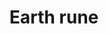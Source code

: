 ---
layout: item
title: Earth rune
item-id: 557
datatable: true
id: 557
name: "Earth rune"
members: false
lowalch: 1
highalch: 2
examine: "One of the 4 basic elemental Runes."
monsters:
  - id: 1
    name: "Molanisk"
    members: true
    combat_level: 51
    wiki_url: "https://oldschool.runescape.wiki/w/Molanisk"
    drops:
      - quantity: "1-20"
        rarity: 0.078125
        drop_requirements: null
  - id: 70
    name: "Skeleton"
    members: false
    combat_level: 22
    wiki_url: "https://oldschool.runescape.wiki/w/Skeleton#Level_22"
    drops:
      - quantity: "3"
        rarity: 0.015625
        drop_requirements: null
  - id: 74
    name: "Skeleton"
    members: false
    combat_level: 21
    wiki_url: "https://oldschool.runescape.wiki/w/Skeleton#Level_21"
    drops:
      - quantity: "3"
        rarity: 0.015625
        drop_requirements: null
  - id: 77
    name: "Skeleton"
    members: false
    combat_level: 25
    wiki_url: "https://oldschool.runescape.wiki/w/Skeleton#Level_25"
    drops:
      - quantity: "3"
        rarity: 0.015625
        drop_requirements: null
  - id: 82
    name: "Skeleton"
    members: false
    combat_level: 45
    wiki_url: "https://oldschool.runescape.wiki/w/Skeleton#Level_45"
    drops:
      - quantity: "3"
        rarity: 0.015625
        drop_requirements: null
  - id: 299
    name: "Gunthor the brave"
    members: false
    combat_level: 29
    wiki_url: "https://oldschool.runescape.wiki/w/Gunthor_the_brave"
    drops:
      - quantity: "5"
        rarity: 0.0234375
        drop_requirements: null
  - id: 397
    name: "Town Guard"
    members: true
    combat_level: 22
    wiki_url: "https://oldschool.runescape.wiki/w/Town_Guard_(Hosidius)#Bow"
    drops:
      - quantity: "3"
        rarity: 0.015625
        drop_requirements: null
  - id: 399
    name: "Town Guard"
    members: true
    combat_level: 19
    wiki_url: "https://oldschool.runescape.wiki/w/Town_Guard_(Hosidius)#Staff"
    drops:
      - quantity: "3"
        rarity: 0.015625
        drop_requirements: null
  - id: 406
    name: "Cave crawler"
    members: true
    combat_level: 23
    wiki_url: "https://oldschool.runescape.wiki/w/Cave_crawler"
    drops:
      - quantity: "9"
        rarity: 0.015625
        drop_requirements: null
  - id: 421
    name: "Rockslug"
    members: true
    combat_level: 29
    wiki_url: "https://oldschool.runescape.wiki/w/Rockslug"
    drops:
      - quantity: "5"
        rarity: 0.234375
        drop_requirements: null
      - quantity: "42"
        rarity: 0.03125
        drop_requirements: null
  - id: 423
    name: "Dust devil"
    members: true
    combat_level: 93
    wiki_url: "https://oldschool.runescape.wiki/w/Dust_devil#Level_93"
    drops:
      - quantity: "300"
        rarity: 0.078125
        drop_requirements: null
  - id: 443
    name: "Infernal Mage"
    members: true
    combat_level: 66
    wiki_url: "https://oldschool.runescape.wiki/w/Infernal_Mage"
    drops:
      - quantity: "10"
        rarity: 0.046875
        drop_requirements: null
      - quantity: "36"
        rarity: 0.03125
        drop_requirements: null
      - quantity: "18"
        rarity: 0.015625
        drop_requirements: null
  - id: 478
    name: "Big frog"
    members: true
    combat_level: 24
    wiki_url: "https://oldschool.runescape.wiki/w/Big_frog#Level_24"
    drops:
      - quantity: "12"
        rarity: 0.078125
        drop_requirements: null
  - id: 480
    name: "Cave slime"
    members: true
    combat_level: 23
    wiki_url: "https://oldschool.runescape.wiki/w/Cave_slime"
    drops:
      - quantity: "5"
        rarity: 0.0234375
        drop_requirements: null
  - id: 481
    name: "Cave bug"
    members: true
    combat_level: 6
    wiki_url: "https://oldschool.runescape.wiki/w/Cave_bug#Level_6"
    drops:
      - quantity: "6"
        rarity: 0.015625
        drop_requirements: null
      - quantity: "1-10"
        rarity: 0.1171875
        drop_requirements: null
      - quantity: "1-170"
        rarity: 0.015625
        drop_requirements: null
  - id: 483
    name: "Cave bug"
    members: true
    combat_level: 96
    wiki_url: "https://oldschool.runescape.wiki/w/Cave_bug#Level_96"
    drops:
      - quantity: "6"
        rarity: 0.015625
        drop_requirements: null
      - quantity: "1-10"
        rarity: 0.1171875
        drop_requirements: null
      - quantity: "1-170"
        rarity: 0.015625
        drop_requirements: null
  - id: 510
    name: "Dark wizard"
    members: false
    combat_level: 20
    wiki_url: "https://oldschool.runescape.wiki/w/Dark_wizard#Level_20"
    drops:
      - quantity: "36"
        rarity: 0.03125
        drop_requirements: null
      - quantity: "10"
        rarity: 0.0234375
        drop_requirements: null
      - quantity: "18"
        rarity: 0.015625
        drop_requirements: null
  - id: 512
    name: "Dark wizard"
    members: false
    combat_level: 7
    wiki_url: "https://oldschool.runescape.wiki/w/Dark_wizard#Level_7"
    drops:
      - quantity: "36"
        rarity: 0.03125
        drop_requirements: null
      - quantity: "10"
        rarity: 0.0234375
        drop_requirements: null
      - quantity: "18"
        rarity: 0.015625
        drop_requirements: null
  - id: 513
    name: "Mugger"
    members: false
    combat_level: 6
    wiki_url: "https://oldschool.runescape.wiki/w/Mugger"
    drops:
      - quantity: "5"
        rarity: 0.015625
        drop_requirements: null
  - id: 516
    name: "Black Knight"
    members: false
    combat_level: 33
    wiki_url: "https://oldschool.runescape.wiki/w/Black_Knight"
    drops:
      - quantity: "10"
        rarity: 0.0234375
        drop_requirements: null
  - id: 520
    name: "Chaos druid"
    members: true
    combat_level: 13
    wiki_url: "https://oldschool.runescape.wiki/w/Chaos_druid"
    drops:
      - quantity: "9"
        rarity: 0.015625
        drop_requirements: null
  - id: 521
    name: "Pirate"
    members: true
    combat_level: 23
    wiki_url: "https://oldschool.runescape.wiki/w/Pirate#Pirate's_Cove"
    drops:
      - quantity: "9"
        rarity: 0.015625
        drop_requirements: null
  - id: 523
    name: "Pirate"
    members: false
    combat_level: 26
    wiki_url: "https://oldschool.runescape.wiki/w/Pirate#Asgarnian_Ice_Dungeon"
    drops:
      - quantity: "9"
        rarity: 0.015625
        drop_requirements: null
  - id: 526
    name: "Rogue"
    members: true
    combat_level: 15
    wiki_url: "https://oldschool.runescape.wiki/w/Rogue#Level_15"
    drops:
      - quantity: "4"
        rarity: 0.015625
        drop_requirements: null
  - id: 531
    name: "Dark warrior"
    members: false
    combat_level: 8
    wiki_url: "https://oldschool.runescape.wiki/w/Dark_warrior#Level_8"
    drops:
      - quantity: "2"
        rarity: 0.0078125
        drop_requirements: null
      - quantity: "12"
        rarity: 0.0078125
        drop_requirements: null
  - id: 532
    name: "Chaos druid warrior"
    members: true
    combat_level: 37
    wiki_url: "https://oldschool.runescape.wiki/w/Chaos_druid_warrior"
    drops:
      - quantity: "9"
        rarity: 0.015625
        drop_requirements: null
  - id: 537
    name: "Zygomite"
    members: true
    combat_level: 74
    wiki_url: "https://oldschool.runescape.wiki/w/Zygomite"
    drops:
      - quantity: "15"
        rarity: 0.0364963503649635
        drop_requirements: null
  - id: 643
    name: "Arrg"
    members: true
    combat_level: 113
    wiki_url: "https://oldschool.runescape.wiki/w/Arrg#Normal"
    drops:
      - quantity: "60"
        rarity: 0.0625
        drop_requirements: null
      - quantity: "45"
        rarity: 0.0078125
        drop_requirements: null
      - quantity: "25"
        rarity: 0.0078125
        drop_requirements: null
  - id: 655
    name: "Goblin"
    members: false
    combat_level: 5
    wiki_url: "https://oldschool.runescape.wiki/w/Goblin#Level_5"
    drops:
      - quantity: "4"
        rarity: 0.0234375
        drop_requirements: null
  - id: 925
    name: "Rock"
    members: true
    combat_level: 111
    wiki_url: "https://oldschool.runescape.wiki/w/Rock_(Troll)"
    drops:
      - quantity: "80"
        rarity: 0.0625
        drop_requirements: null
      - quantity: "65"
        rarity: 0.0078125
        drop_requirements: null
      - quantity: "25"
        rarity: 0.0078125
        drop_requirements: null
  - id: 926
    name: "Stick"
    members: true
    combat_level: 104
    wiki_url: "https://oldschool.runescape.wiki/w/Stick"
    drops:
      - quantity: "80"
        rarity: 0.0625
        drop_requirements: null
      - quantity: "65"
        rarity: 0.0078125
        drop_requirements: null
      - quantity: "25"
        rarity: 0.0078125
        drop_requirements: null
  - id: 927
    name: "Pee Hat"
    members: true
    combat_level: 91
    wiki_url: "https://oldschool.runescape.wiki/w/Pee_Hat"
    drops:
      - quantity: "80"
        rarity: 0.0625
        drop_requirements: null
      - quantity: "65"
        rarity: 0.0078125
        drop_requirements: null
      - quantity: "25"
        rarity: 0.0078125
        drop_requirements: null
  - id: 928
    name: "Kraka"
    members: true
    combat_level: 91
    wiki_url: "https://oldschool.runescape.wiki/w/Kraka"
    drops:
      - quantity: "80"
        rarity: 0.0625
        drop_requirements: null
      - quantity: "65"
        rarity: 0.0078125
        drop_requirements: null
      - quantity: "25"
        rarity: 0.0078125
        drop_requirements: null
  - id: 931
    name: "Thrower Troll"
    members: true
    combat_level: 67
    wiki_url: "https://oldschool.runescape.wiki/w/Thrower_Troll"
    drops:
      - quantity: "60"
        rarity: 0.0625
        drop_requirements: null
      - quantity: "45"
        rarity: 0.0078125
        drop_requirements: null
      - quantity: "25"
        rarity: 0.0078125
        drop_requirements: null
  - id: 936
    name: "Mountain troll"
    members: true
    combat_level: 69
    wiki_url: "https://oldschool.runescape.wiki/w/Mountain_troll#Level_69"
    drops:
      - quantity: "60"
        rarity: 0.0625
        drop_requirements: null
      - quantity: "45"
        rarity: 0.0078125
        drop_requirements: null
      - quantity: "25"
        rarity: 0.0078125
        drop_requirements: null
  - id: 995
    name: "Guard"
    members: false
    combat_level: 22
    wiki_url: "https://oldschool.runescape.wiki/w/Guard#Falador_(sword)"
    drops:
      - quantity: "3"
        rarity: 0.015625
        drop_requirements: null
  - id: 1024
    name: "Zygomite"
    members: true
    combat_level: 86
    wiki_url: "https://oldschool.runescape.wiki/w/Zygomite"
    drops:
      - quantity: "15"
        rarity: 0.0364963503649635
        drop_requirements: null
  - id: 1025
    name: "Necromancer"
    members: true
    combat_level: 26
    wiki_url: "https://oldschool.runescape.wiki/w/Necromancer"
    drops:
      - quantity: "36"
        rarity: 0.03125
        drop_requirements: null
      - quantity: "10"
        rarity: 0.0234375
        drop_requirements: null
      - quantity: "18"
        rarity: 0.015625
        drop_requirements: null
  - id: 1293
    name: "Afflicted"
    members: true
    combat_level: 37
    wiki_url: "https://oldschool.runescape.wiki/w/Afflicted#Level_37"
    drops:
      - quantity: "4"
        rarity: 0.015625
        drop_requirements: null
  - id: 1294
    name: "Afflicted"
    members: true
    combat_level: 34
    wiki_url: "https://oldschool.runescape.wiki/w/Afflicted#Level_34"
    drops:
      - quantity: "4"
        rarity: 0.015625
        drop_requirements: null
  - id: 1297
    name: "Afflicted"
    members: true
    combat_level: 32
    wiki_url: "https://oldschool.runescape.wiki/w/Afflicted#Level_32"
    drops:
      - quantity: "4"
        rarity: 0.015625
        drop_requirements: null
  - id: 1298
    name: "Afflicted"
    members: true
    combat_level: 30
    wiki_url: "https://oldschool.runescape.wiki/w/Afflicted#Level_30"
    drops:
      - quantity: "4"
        rarity: 0.015625
        drop_requirements: null
  - id: 1366
    name: "Earth elemental"
    members: true
    combat_level: 35
    wiki_url: "https://oldschool.runescape.wiki/w/Earth_elemental#Normal"
    drops:
      - quantity: "15"
        rarity: 0.1015625
        drop_requirements: null
      - quantity: "20"
        rarity: 0.0234375
        drop_requirements: null
  - id: 1448
    name: "Thief"
    members: false
    combat_level: 16
    wiki_url: "https://oldschool.runescape.wiki/w/Thief#Standard"
    drops:
      - quantity: "4"
        rarity: 0.015625
        drop_requirements: null
  - id: 1546
    name: "Guard"
    members: false
    combat_level: 21
    wiki_url: "https://oldschool.runescape.wiki/w/Guard#Port_Sarim"
    drops:
      - quantity: "3"
        rarity: 0.015625
        drop_requirements: null
  - id: 1558
    name: "Earth wizard"
    members: false
    combat_level: 13
    wiki_url: "https://oldschool.runescape.wiki/w/Earth_wizard"
    drops:
      - quantity: "5-10"
        rarity: 0.95
        drop_requirements: null
  - id: 1874
    name: "Ice troll runt"
    members: true
    combat_level: 74
    wiki_url: "https://oldschool.runescape.wiki/w/Ice_troll_runt"
    drops:
      - quantity: "8-14"
        rarity: 0.078125
        drop_requirements: null
      - quantity: "12-36"
        rarity: 0.078125
        drop_requirements: null
      - quantity: "60"
        rarity: 0.0625
        drop_requirements: null
      - quantity: "45"
        rarity: 0.0078125
        drop_requirements: null
      - quantity: "25"
        rarity: 0.0078125
        drop_requirements: null
  - id: 1875
    name: "Ice troll male"
    members: true
    combat_level: 82
    wiki_url: "https://oldschool.runescape.wiki/w/Ice_troll_male"
    drops:
      - quantity: "8-14"
        rarity: 0.078125
        drop_requirements: null
      - quantity: "12-36"
        rarity: 0.078125
        drop_requirements: null
      - quantity: "60"
        rarity: 0.0625
        drop_requirements: null
      - quantity: "45"
        rarity: 0.0078125
        drop_requirements: null
      - quantity: "25"
        rarity: 0.0078125
        drop_requirements: null
  - id: 1876
    name: "Ice troll female"
    members: true
    combat_level: 82
    wiki_url: "https://oldschool.runescape.wiki/w/Ice_troll_female"
    drops:
      - quantity: "8-14"
        rarity: 0.078125
        drop_requirements: null
      - quantity: "12-36"
        rarity: 0.078125
        drop_requirements: null
      - quantity: "60"
        rarity: 0.0625
        drop_requirements: null
      - quantity: "45"
        rarity: 0.0078125
        drop_requirements: null
      - quantity: "25"
        rarity: 0.0078125
        drop_requirements: null
  - id: 1877
    name: "Ice troll grunt"
    members: true
    combat_level: 100
    wiki_url: "https://oldschool.runescape.wiki/w/Ice_troll_grunt"
    drops:
      - quantity: "8-14"
        rarity: 0.078125
        drop_requirements: null
      - quantity: "12-36"
        rarity: 0.078125
        drop_requirements: null
  - id: 2056
    name: "Dark wizard"
    members: true
    combat_level: 23
    wiki_url: "https://oldschool.runescape.wiki/w/Dark_wizard#Level_23"
    drops:
      - quantity: "36"
        rarity: 0.03125
        drop_requirements: null
      - quantity: "10"
        rarity: 0.0234375
        drop_requirements: null
      - quantity: "18"
        rarity: 0.015625
        drop_requirements: null
  - id: 2057
    name: "Dark wizard"
    members: true
    combat_level: 22
    wiki_url: "https://oldschool.runescape.wiki/w/Dark_wizard#Level_22"
    drops:
      - quantity: "36"
        rarity: 0.03125
        drop_requirements: null
      - quantity: "10"
        rarity: 0.0234375
        drop_requirements: null
      - quantity: "18"
        rarity: 0.015625
        drop_requirements: null
  - id: 2058
    name: "Dark wizard"
    members: true
    combat_level: 11
    wiki_url: "https://oldschool.runescape.wiki/w/Dark_wizard#Level_11"
    drops:
      - quantity: "36"
        rarity: 0.03125
        drop_requirements: null
      - quantity: "10"
        rarity: 0.0234375
        drop_requirements: null
      - quantity: "18"
        rarity: 0.015625
        drop_requirements: null
  - id: 2090
    name: "Moss giant"
    members: false
    combat_level: 42
    wiki_url: "https://oldschool.runescape.wiki/w/Moss_giant#Level_42"
    drops:
      - quantity: "27"
        rarity: 0.0234375
        drop_requirements: null
      - quantity: "40-80"
        rarity: 0.0234375
        drop_requirements: null
  - id: 2145
    name: "Undead Druid"
    members: true
    combat_level: 105
    wiki_url: "https://oldschool.runescape.wiki/w/Undead_Druid"
    drops:
      - quantity: "200-300"
        rarity: 0.05
        drop_requirements: null
  - id: 2154
    name: "TzHaar-Mej"
    members: true
    combat_level: 103
    wiki_url: "https://oldschool.runescape.wiki/w/TzHaar-Mej_(monster)"
    drops:
      - quantity: "25"
        rarity: 0.125
        drop_requirements: null
  - id: 2245
    name: "Goblin"
    members: true
    combat_level: 17
    wiki_url: "https://oldschool.runescape.wiki/w/Goblin#Level_17"
    drops:
      - quantity: "4"
        rarity: 0.0234375
        drop_requirements: null
  - id: 2246
    name: "Goblin"
    members: true
    combat_level: 12
    wiki_url: "https://oldschool.runescape.wiki/w/Goblin#Level_12_(1)"
    drops:
      - quantity: "4"
        rarity: 0.0234375
        drop_requirements: null
  - id: 2248
    name: "Goblin"
    members: true
    combat_level: 15
    wiki_url: "https://oldschool.runescape.wiki/w/Goblin#Level_15"
    drops:
      - quantity: "4"
        rarity: 0.0234375
        drop_requirements: null
  - id: 2249
    name: "Goblin"
    members: true
    combat_level: 13
    wiki_url: "https://oldschool.runescape.wiki/w/Goblin#Level_13_(GWD)"
    drops:
      - quantity: "4"
        rarity: 0.0234375
        drop_requirements: null
  - id: 2261
    name: "Giant Rock Crab"
    members: true
    combat_level: 137
    wiki_url: "https://oldschool.runescape.wiki/w/Giant_Rock_Crab"
    drops:
      - quantity: "1-40"
        rarity: 0.078125
        drop_requirements: null
  - id: 2266
    name: "Dagannoth Prime"
    members: true
    combat_level: 303
    wiki_url: "https://oldschool.runescape.wiki/w/Dagannoth_Prime"
    drops:
      - quantity: "50-100"
        rarity: 0.0390625
        drop_requirements: null
  - id: 2486
    name: "Goblin"
    members: false
    combat_level: 11
    wiki_url: "https://oldschool.runescape.wiki/w/Goblin#Level_11"
    drops:
      - quantity: "4"
        rarity: 0.0234375
        drop_requirements: null
  - id: 2487
    name: "Goblin"
    members: false
    combat_level: 16
    wiki_url: "https://oldschool.runescape.wiki/w/Goblin#Level_16"
    drops:
      - quantity: "4"
        rarity: 0.0234375
        drop_requirements: null
  - id: 2488
    name: "Goblin"
    members: false
    combat_level: 25
    wiki_url: "https://oldschool.runescape.wiki/w/Goblin#Level_25"
    drops:
      - quantity: "4"
        rarity: 0.0234375
        drop_requirements: null
  - id: 2520
    name: "Skeleton"
    members: false
    combat_level: 68
    wiki_url: "https://oldschool.runescape.wiki/w/Skeleton#Level_68"
    drops:
      - quantity: "3"
        rarity: 0.015625
        drop_requirements: null
  - id: 2521
    name: "Skeleton"
    members: false
    combat_level: 60
    wiki_url: "https://oldschool.runescape.wiki/w/Skeleton#Level_60"
    drops:
      - quantity: "3"
        rarity: 0.015625
        drop_requirements: null
  - id: 2524
    name: "Skeleton"
    members: false
    combat_level: 85
    wiki_url: "https://oldschool.runescape.wiki/w/Skeleton#Level_85"
    drops:
      - quantity: "3"
        rarity: 0.015625
        drop_requirements: null
  - id: 2840
    name: "Earth warrior"
    members: true
    combat_level: 51
    wiki_url: "https://oldschool.runescape.wiki/w/Earth_warrior"
    drops:
      - quantity: "12"
        rarity: 0.1015625
        drop_requirements: null
      - quantity: "60"
        rarity: 0.0234375
        drop_requirements: null
  - id: 2954
    name: "Zamorak wizard"
    members: true
    combat_level: 65
    wiki_url: "https://oldschool.runescape.wiki/w/Zamorak_wizard"
    drops:
      - quantity: "79"
        rarity: 0.0234375
        drop_requirements: null
      - quantity: "86"
        rarity: 0.03125
        drop_requirements: null
      - quantity: "107"
        rarity: 0.015625
        drop_requirements: null
  - id: 2955
    name: "Saradomin wizard"
    members: true
    combat_level: 108
    wiki_url: "https://oldschool.runescape.wiki/w/Saradomin_wizard"
    drops:
      - quantity: "79"
        rarity: 0.0234375
        drop_requirements: null
      - quantity: "86"
        rarity: 0.03125
        drop_requirements: null
      - quantity: "107"
        rarity: 0.015625
        drop_requirements: null
  - id: 3014
    name: "Man"
    members: false
    combat_level: 2
    wiki_url: "https://oldschool.runescape.wiki/w/Man#Blue_Moon_Inn"
    drops:
      - quantity: "4"
        rarity: 0.015625
        drop_requirements: null
  - id: 3015
    name: "Woman"
    members: false
    combat_level: 2
    wiki_url: "https://oldschool.runescape.wiki/w/Woman"
    drops:
      - quantity: "4"
        rarity: 0.015625
        drop_requirements: null
  - id: 3028
    name: "Goblin"
    members: false
    combat_level: 2
    wiki_url: "https://oldschool.runescape.wiki/w/Goblin#Level_2"
    drops:
      - quantity: "4"
        rarity: 0.0234375
        drop_requirements: null
  - id: 3055
    name: "Barbarian"
    members: false
    combat_level: 17
    wiki_url: "https://oldschool.runescape.wiki/w/Barbarian#Level_17_(Alberich)"
    drops:
      - quantity: "2"
        rarity: 0.0234375
        drop_requirements: null
      - quantity: "5"
        rarity: 0.0234375
        drop_requirements: null
  - id: 3056
    name: "Barbarian"
    members: false
    combat_level: 10
    wiki_url: "https://oldschool.runescape.wiki/w/Barbarian#Level_10_(Fafner)"
    drops:
      - quantity: "2"
        rarity: 0.0234375
        drop_requirements: null
      - quantity: "5"
        rarity: 0.0234375
        drop_requirements: null
  - id: 3068
    name: "Barbarian"
    members: false
    combat_level: 15
    wiki_url: "https://oldschool.runescape.wiki/w/Barbarian#Level_15_(Aitan)"
    drops:
      - quantity: "2"
        rarity: 0.0234375
        drop_requirements: null
      - quantity: "5"
        rarity: 0.0234375
        drop_requirements: null
  - id: 3072
    name: "Barbarian"
    members: false
    combat_level: 9
    wiki_url: "https://oldschool.runescape.wiki/w/Barbarian#Level_9_(Sieglinde)"
    drops:
      - quantity: "2"
        rarity: 0.0234375
        drop_requirements: null
      - quantity: "5"
        rarity: 0.0234375
        drop_requirements: null
  - id: 3114
    name: "Farmer"
    members: false
    combat_level: 7
    wiki_url: "https://oldschool.runescape.wiki/w/Farmer"
    drops:
      - quantity: "4"
        rarity: 0.015625
        drop_requirements: null
  - id: 3137
    name: "Feral Vampyre"
    members: true
    combat_level: 77
    wiki_url: "https://oldschool.runescape.wiki/w/Feral_Vampyre#Level_77"
    drops:
      - quantity: "4"
        rarity: 0.078125
        drop_requirements: null
  - id: 3234
    name: "Feral Vampyre"
    members: true
    combat_level: 72
    wiki_url: "https://oldschool.runescape.wiki/w/Feral_Vampyre#Level_72"
    drops:
      - quantity: "4"
        rarity: 0.078125
        drop_requirements: null
  - id: 3237
    name: "Feral Vampyre"
    members: true
    combat_level: 61
    wiki_url: "https://oldschool.runescape.wiki/w/Feral_Vampyre#Level_61"
    drops:
      - quantity: "4"
        rarity: 0.078125
        drop_requirements: null
  - id: 3239
    name: "Feral Vampyre"
    members: true
    combat_level: 25
    wiki_url: "https://oldschool.runescape.wiki/w/Feral_Vampyre#Level_61"
    drops:
      - quantity: "4"
        rarity: 0.078125
        drop_requirements: null
  - id: 3257
    name: "Wizard"
    members: false
    combat_level: 9
    wiki_url: "https://oldschool.runescape.wiki/w/Wizard"
    drops:
      - quantity: "5"
        rarity: 0.0234375
        drop_requirements: null
      - quantity: "12"
        rarity: 0.015625
        drop_requirements: null
  - id: 3258
    name: "Druid"
    members: true
    combat_level: 33
    wiki_url: "https://oldschool.runescape.wiki/w/Druid"
    drops:
      - quantity: "27"
        rarity: 0.03125
        drop_requirements: null
      - quantity: "9"
        rarity: 0.015625
        drop_requirements: null
  - id: 3262
    name: "Barbarian"
    members: false
    combat_level: 8
    wiki_url: "https://oldschool.runescape.wiki/w/Barbarian#Level_8"
    drops:
      - quantity: "2"
        rarity: 0.0234375
        drop_requirements: null
      - quantity: "5"
        rarity: 0.0234375
        drop_requirements: null
  - id: 3263
    name: "Drunken man"
    members: false
    combat_level: 3
    wiki_url: "https://oldschool.runescape.wiki/w/Drunken_man"
    drops:
      - quantity: "4"
        rarity: 0.015625
        drop_requirements: null
  - id: 3271
    name: "Guard"
    members: false
    combat_level: 19
    wiki_url: "https://oldschool.runescape.wiki/w/Guard#Falador_(battleaxe)"
    drops:
      - quantity: "3"
        rarity: 0.015625
        drop_requirements: null
  - id: 3279
    name: "Cuffs"
    members: false
    combat_level: 3
    wiki_url: "https://oldschool.runescape.wiki/w/Cuffs"
    drops:
      - quantity: "4"
        rarity: 0.015625
        drop_requirements: null
  - id: 3280
    name: "Narf"
    members: false
    combat_level: 2
    wiki_url: "https://oldschool.runescape.wiki/w/Narf"
    drops:
      - quantity: "4"
        rarity: 0.015625
        drop_requirements: null
  - id: 3281
    name: "Rusty"
    members: false
    combat_level: 2
    wiki_url: "https://oldschool.runescape.wiki/w/Rusty"
    drops:
      - quantity: "4"
        rarity: 0.015625
        drop_requirements: null
  - id: 3282
    name: "Jeff"
    members: false
    combat_level: 2
    wiki_url: "https://oldschool.runescape.wiki/w/Jeff"
    drops:
      - quantity: "4"
        rarity: 0.015625
        drop_requirements: null
  - id: 3284
    name: "Hengel"
    members: false
    combat_level: 2
    wiki_url: "https://oldschool.runescape.wiki/w/Hengel"
    drops:
      - quantity: "4"
        rarity: 0.015625
        drop_requirements: null
  - id: 3285
    name: "Anja"
    members: false
    combat_level: 2
    wiki_url: "https://oldschool.runescape.wiki/w/Anja"
    drops:
      - quantity: "4"
        rarity: 0.015625
        drop_requirements: null
  - id: 3292
    name: "Al-Kharid warrior"
    members: false
    combat_level: 9
    wiki_url: "https://oldschool.runescape.wiki/w/Al-Kharid_warrior"
    drops:
      - quantity: "4"
        rarity: 0.015625
        drop_requirements: null
  - id: 3707
    name: "Feral Vampyre"
    members: true
    combat_level: 64
    wiki_url: "https://oldschool.runescape.wiki/w/Feral_Vampyre#Level_64"
    drops:
      - quantity: "4"
        rarity: 0.078125
        drop_requirements: null
  - id: 3851
    name: "Moss giant"
    members: true
    combat_level: 48
    wiki_url: "https://oldschool.runescape.wiki/w/Moss_giant#Level_48"
    drops:
      - quantity: "27"
        rarity: 0.0234375
        drop_requirements: null
      - quantity: "40-80"
        rarity: 0.0234375
        drop_requirements: null
  - id: 4043
    name: "Pirate"
    members: true
    combat_level: 57
    wiki_url: "https://oldschool.runescape.wiki/w/Pirate#Cabin_Fever"
    drops:
      - quantity: "9"
        rarity: 0.015625
        drop_requirements: null
  - id: 4096
    name: "Archer"
    members: true
    combat_level: 42
    wiki_url: "https://oldschool.runescape.wiki/w/Archer_(Burthorpe)"
    drops:
      - quantity: "18"
        rarity: 0.015625
        drop_requirements: null
  - id: 4099
    name: "Guard"
    members: true
    combat_level: 37
    wiki_url: "https://oldschool.runescape.wiki/w/Guard_(Burthorpe)#Black_beard"
    drops:
      - quantity: "23"
        rarity: 0.015625
        drop_requirements: null
  - id: 4107
    name: "Breoca"
    members: true
    combat_level: 5
    wiki_url: "https://oldschool.runescape.wiki/w/Breoca"
    drops:
      - quantity: "4"
        rarity: 0.015625
        drop_requirements: null
  - id: 4108
    name: "Ocga"
    members: true
    combat_level: 5
    wiki_url: "https://oldschool.runescape.wiki/w/Ocga"
    drops:
      - quantity: "4"
        rarity: 0.015625
        drop_requirements: null
  - id: 4109
    name: "Penda"
    members: true
    combat_level: 5
    wiki_url: "https://oldschool.runescape.wiki/w/Penda"
    drops:
      - quantity: "4"
        rarity: 0.015625
        drop_requirements: null
  - id: 4110
    name: "Hygd"
    members: true
    combat_level: 4
    wiki_url: "https://oldschool.runescape.wiki/w/Hygd"
    drops:
      - quantity: "4"
        rarity: 0.015625
        drop_requirements: null
  - id: 4111
    name: "Ceolburg"
    members: true
    combat_level: 4
    wiki_url: "https://oldschool.runescape.wiki/w/Ceolburg"
    drops:
      - quantity: "4"
        rarity: 0.015625
        drop_requirements: null
  - id: 4120
    name: "Troll general"
    members: true
    combat_level: 113
    wiki_url: "https://oldschool.runescape.wiki/w/Troll_general#Sword"
    drops:
      - quantity: "80"
        rarity: 0.0625
        drop_requirements: null
      - quantity: "65"
        rarity: 0.0078125
        drop_requirements: null
      - quantity: "25"
        rarity: 0.0078125
        drop_requirements: null
  - id: 4123
    name: "Troll spectator"
    members: true
    combat_level: 71
    wiki_url: "https://oldschool.runescape.wiki/w/Troll_spectator"
    drops:
      - quantity: "60"
        rarity: 0.0625
        drop_requirements: null
      - quantity: "45"
        rarity: 0.0078125
        drop_requirements: null
      - quantity: "25"
        rarity: 0.0078125
        drop_requirements: null
  - id: 4131
    name: "Twig"
    members: true
    combat_level: 71
    wiki_url: "https://oldschool.runescape.wiki/w/Twig#Awake"
    drops:
      - quantity: "60"
        rarity: 0.0625
        drop_requirements: null
      - quantity: "45"
        rarity: 0.0078125
        drop_requirements: null
      - quantity: "25"
        rarity: 0.0078125
        drop_requirements: null
  - id: 4132
    name: "Berry"
    members: true
    combat_level: 71
    wiki_url: "https://oldschool.runescape.wiki/w/Berry#Awake"
    drops:
      - quantity: "60"
        rarity: 0.0625
        drop_requirements: null
      - quantity: "45"
        rarity: 0.0078125
        drop_requirements: null
      - quantity: "25"
        rarity: 0.0078125
        drop_requirements: null
  - id: 4143
    name: "Mountain troll"
    members: true
    combat_level: 71
    wiki_url: "https://oldschool.runescape.wiki/w/Mountain_troll#Level_71"
    drops:
      - quantity: "60"
        rarity: 0.0625
        drop_requirements: null
      - quantity: "45"
        rarity: 0.0078125
        drop_requirements: null
      - quantity: "25"
        rarity: 0.0078125
        drop_requirements: null
  - id: 4167
    name: "Outlaw"
    members: false
    combat_level: 32
    wiki_url: "https://oldschool.runescape.wiki/w/Outlaw"
    drops:
      - quantity: "5"
        rarity: 0.015625
        drop_requirements: null
  - id: 4247
    name: "Thief"
    members: true
    combat_level: 14
    wiki_url: "https://oldschool.runescape.wiki/w/Thief#Monk's_Friend"
    drops:
      - quantity: "4"
        rarity: 0.015625
        drop_requirements: null
  - id: 4405
    name: "Tower guard"
    members: true
    combat_level: 28
    wiki_url: "https://oldschool.runescape.wiki/w/Tower_guard"
    drops:
      - quantity: "4"
        rarity: 0.015625
        drop_requirements: null
  - id: 4406
    name: "Colonel Radick"
    members: true
    combat_level: 38
    wiki_url: "https://oldschool.runescape.wiki/w/Colonel_Radick"
    drops:
      - quantity: "4"
        rarity: 0.015625
        drop_requirements: null
  - id: 4501
    name: "Brine rat"
    members: true
    combat_level: 70
    wiki_url: "https://oldschool.runescape.wiki/w/Brine_rat"
    drops:
      - quantity: "10"
        rarity: 0.046875
        drop_requirements: null
      - quantity: "18"
        rarity: 0.015625
        drop_requirements: null
      - quantity: "36"
        rarity: 0.03125
        drop_requirements: null
  - id: 5126
    name: "Experiment No.2"
    members: true
    combat_level: 109
    wiki_url: "https://oldschool.runescape.wiki/w/Experiment_No.2"
    drops:
      - quantity: "1-20"
        rarity: 0.078125
        drop_requirements: null
  - id: 5369
    name: "Goblin guard"
    members: true
    combat_level: 42
    wiki_url: "https://oldschool.runescape.wiki/w/Goblin_guard"
    drops:
      - quantity: "4"
        rarity: 0.0234375
        drop_requirements: null
  - id: 5418
    name: "Guard"
    members: false
    combat_level: 20
    wiki_url: "https://oldschool.runescape.wiki/w/Guard#East_Ardougne"
    drops:
      - quantity: "3"
        rarity: 0.015625
        drop_requirements: null
  - id: 5421
    name: "Soldier"
    members: true
    combat_level: 28
    wiki_url: "https://oldschool.runescape.wiki/w/Soldier_(Yanille)"
    drops:
      - quantity: "4"
        rarity: 0.015625
        drop_requirements: null
  - id: 5640
    name: "Feral Vampyre"
    members: true
    combat_level: 70
    wiki_url: "https://oldschool.runescape.wiki/w/Feral_Vampyre#Level_70"
    drops:
      - quantity: "4"
        rarity: 0.078125
        drop_requirements: null
  - id: 5641
    name: "Feral Vampyre"
    members: true
    combat_level: 100
    wiki_url: "https://oldschool.runescape.wiki/w/Feral_Vampyre#Level_100"
    drops:
      - quantity: "4"
        rarity: 0.078125
        drop_requirements: null
  - id: 5642
    name: "Feral Vampyre"
    members: true
    combat_level: 130
    wiki_url: "https://oldschool.runescape.wiki/w/Feral_Vampyre#Level_130"
    drops:
      - quantity: "4"
        rarity: 0.078125
        drop_requirements: null
  - id: 5826
    name: "Ice troll grunt"
    members: true
    combat_level: 102
    wiki_url: "https://oldschool.runescape.wiki/w/Ice_troll_grunt"
    drops:
      - quantity: "8-14"
        rarity: 0.078125
        drop_requirements: null
      - quantity: "12-36"
        rarity: 0.078125
        drop_requirements: null
  - id: 5938
    name: "Wallasalki"
    members: true
    combat_level: 98
    wiki_url: "https://oldschool.runescape.wiki/w/Wallasalki"
    drops:
      - quantity: "1-10"
        rarity: 0.078125
        drop_requirements: null
  - id: 5944
    name: "Rock lobster"
    members: true
    combat_level: 127
    wiki_url: "https://oldschool.runescape.wiki/w/Rock_lobster"
    drops:
      - quantity: "1-20"
        rarity: 0.078125
        drop_requirements: null
  - id: 5968
    name: "Gnome"
    members: true
    combat_level: 3
    wiki_url: "https://oldschool.runescape.wiki/w/Gnome#Level_3"
    drops:
      - quantity: "1"
        rarity: 0.0390625
        drop_requirements: null
  - id: 5969
    name: "Gnome"
    members: true
    combat_level: 1
    wiki_url: "https://oldschool.runescape.wiki/w/Gnome#Level_1"
    drops:
      - quantity: "1"
        rarity: 0.0390625
        drop_requirements: null
  - id: 6075
    name: "Tortoise"
    members: true
    combat_level: 79
    wiki_url: "https://oldschool.runescape.wiki/w/Tortoise#No_riders"
    drops:
      - quantity: "10-14"
        rarity: 0.0390625
        drop_requirements: null
  - id: 6076
    name: "Tortoise"
    members: true
    combat_level: 92
    wiki_url: "https://oldschool.runescape.wiki/w/Tortoise#With_riders"
    drops:
      - quantity: "10-14"
        rarity: 0.0390625
        drop_requirements: null
  - id: 6077
    name: "Gnome child"
    members: true
    combat_level: 1
    wiki_url: "https://oldschool.runescape.wiki/w/Gnome_child#Normal"
    drops:
      - quantity: "1"
        rarity: 0.0390625
        drop_requirements: null
  - id: 6086
    name: "Gnome woman"
    members: true
    combat_level: 1
    wiki_url: "https://oldschool.runescape.wiki/w/Gnome_woman#1"
    drops:
      - quantity: "1"
        rarity: 0.0390625
        drop_requirements: null
  - id: 6331
    name: "Arrg (hard)"
    members: true
    combat_level: 210
    wiki_url: "https://oldschool.runescape.wiki/w/Arrg#Hard"
    drops:
      - quantity: "60"
        rarity: 0.0625
        drop_requirements: null
      - quantity: "45"
        rarity: 0.0078125
        drop_requirements: null
      - quantity: "25"
        rarity: 0.0078125
        drop_requirements: null
  - id: 6434
    name: "Cave goblin"
    members: true
    combat_level: 3
    wiki_url: "https://oldschool.runescape.wiki/w/Cave_goblin_(monster)#Blue"
    drops:
      - quantity: "4"
        rarity: 0.0234375
        drop_requirements: null
  - id: 6449
    name: "Zombie"
    members: true
    combat_level: 40
    wiki_url: "https://oldschool.runescape.wiki/w/Zombie_(Tarn's_Lair)#Level_40"
    drops:
      - quantity: "8"
        rarity: 0.015625
        drop_requirements: null
  - id: 6450
    name: "Zombie"
    members: true
    combat_level: 42
    wiki_url: "https://oldschool.runescape.wiki/w/Zombie_(Tarn's_Lair)#Level_42"
    drops:
      - quantity: "8"
        rarity: 0.015625
        drop_requirements: null
  - id: 6451
    name: "Zombie"
    members: true
    combat_level: 47
    wiki_url: "https://oldschool.runescape.wiki/w/Zombie_(Tarn's_Lair)#Level_47"
    drops:
      - quantity: "8"
        rarity: 0.015625
        drop_requirements: null
  - id: 6452
    name: "Zombie"
    members: true
    combat_level: 50
    wiki_url: "https://oldschool.runescape.wiki/w/Zombie_(Tarn's_Lair)#Level_50"
    drops:
      - quantity: "8"
        rarity: 0.015625
        drop_requirements: null
  - id: 6453
    name: "Zombie"
    members: true
    combat_level: 56
    wiki_url: "https://oldschool.runescape.wiki/w/Zombie_(Tarn's_Lair)#Level_56"
    drops:
      - quantity: "8"
        rarity: 0.015625
        drop_requirements: null
  - id: 6454
    name: "Zombie"
    members: true
    combat_level: 61
    wiki_url: "https://oldschool.runescape.wiki/w/Zombie_(Tarn's_Lair)#Level_61"
    drops:
      - quantity: "8"
        rarity: 0.015625
        drop_requirements: null
  - id: 6455
    name: "Zombie"
    members: true
    combat_level: 67
    wiki_url: "https://oldschool.runescape.wiki/w/Zombie_(Tarn's_Lair)#Level_67"
    drops:
      - quantity: "8"
        rarity: 0.015625
        drop_requirements: null
  - id: 6456
    name: "Zombie"
    members: true
    combat_level: 70
    wiki_url: "https://oldschool.runescape.wiki/w/Zombie_(Tarn's_Lair)#Level_70"
    drops:
      - quantity: "8"
        rarity: 0.015625
        drop_requirements: null
  - id: 6457
    name: "Zombie"
    members: true
    combat_level: 72
    wiki_url: "https://oldschool.runescape.wiki/w/Zombie_(Tarn's_Lair)#Level_72"
    drops:
      - quantity: "8"
        rarity: 0.015625
        drop_requirements: null
  - id: 6458
    name: "Zombie"
    members: true
    combat_level: 76
    wiki_url: "https://oldschool.runescape.wiki/w/Zombie_(Tarn's_Lair)#Level_76"
    drops:
      - quantity: "8"
        rarity: 0.015625
        drop_requirements: null
  - id: 6459
    name: "Zombie"
    members: true
    combat_level: 80
    wiki_url: "https://oldschool.runescape.wiki/w/Zombie_(Tarn's_Lair)#Level_80"
    drops:
      - quantity: "8"
        rarity: 0.015625
        drop_requirements: null
  - id: 6460
    name: "Zombie"
    members: true
    combat_level: 85
    wiki_url: "https://oldschool.runescape.wiki/w/Zombie_(Tarn's_Lair)#Level_85"
    drops:
      - quantity: "8"
        rarity: 0.015625
        drop_requirements: null
  - id: 6461
    name: "Zombie"
    members: true
    combat_level: 86
    wiki_url: "https://oldschool.runescape.wiki/w/Zombie_(Tarn's_Lair)#Level_86"
    drops:
      - quantity: "8"
        rarity: 0.015625
        drop_requirements: null
  - id: 6462
    name: "Zombie"
    members: true
    combat_level: 90
    wiki_url: "https://oldschool.runescape.wiki/w/Zombie_(Tarn's_Lair)#Level_90"
    drops:
      - quantity: "8"
        rarity: 0.015625
        drop_requirements: null
  - id: 6463
    name: "Zombie"
    members: true
    combat_level: 95
    wiki_url: "https://oldschool.runescape.wiki/w/Zombie_(Tarn's_Lair)#Level_95"
    drops:
      - quantity: "8"
        rarity: 0.015625
        drop_requirements: null
  - id: 6464
    name: "Zombie"
    members: true
    combat_level: 98
    wiki_url: "https://oldschool.runescape.wiki/w/Zombie_(Tarn's_Lair)#Level_98"
    drops:
      - quantity: "8"
        rarity: 0.015625
        drop_requirements: null
  - id: 6465
    name: "Zombie"
    members: true
    combat_level: 100
    wiki_url: "https://oldschool.runescape.wiki/w/Zombie_(Tarn's_Lair)#Level_100"
    drops:
      - quantity: "8"
        rarity: 0.015625
        drop_requirements: null
  - id: 6466
    name: "Zombie"
    members: true
    combat_level: 81
    wiki_url: "https://oldschool.runescape.wiki/w/Zombie_(Tarn's_Lair)#Level_81"
    drops:
      - quantity: "8"
        rarity: 0.015625
        drop_requirements: null
  - id: 6603
    name: "Rogue"
    members: true
    combat_level: 135
    wiki_url: "https://oldschool.runescape.wiki/w/Rogue#Level_135"
    drops:
      - quantity: "4"
        rarity: 0.015625
        drop_requirements: null
  - id: 6606
    name: "Dark warrior"
    members: true
    combat_level: 145
    wiki_url: "https://oldschool.runescape.wiki/w/Dark_warrior#Level_145"
    drops:
      - quantity: "2"
        rarity: 0.0078125
        drop_requirements: null
      - quantity: "12"
        rarity: 0.0078125
        drop_requirements: null
  - id: 6607
    name: "Elder Chaos druid"
    members: true
    combat_level: 129
    wiki_url: "https://oldschool.runescape.wiki/w/Elder_Chaos_druid"
    drops:
      - quantity: "19"
        rarity: 0.03875968992248062
        drop_requirements: null
  - id: 6725
    name: "Rock Golem"
    members: true
    combat_level: 14
    wiki_url: "https://oldschool.runescape.wiki/w/Rock_golem_(monster)#Level_14"
    drops:
      - quantity: "5"
        rarity: 0.38461538461538464
        drop_requirements: null
      - quantity: "42"
        rarity: 0.05128205128205128
        drop_requirements: null
  - id: 6726
    name: "Rock Golem"
    members: true
    combat_level: 29
    wiki_url: "https://oldschool.runescape.wiki/w/Rock_golem_(monster)#Level_29"
    drops:
      - quantity: "5"
        rarity: 0.38461538461538464
        drop_requirements: null
      - quantity: "42"
        rarity: 0.05128205128205128
        drop_requirements: null
  - id: 6727
    name: "Rock Golem"
    members: true
    combat_level: 49
    wiki_url: "https://oldschool.runescape.wiki/w/Rock_golem_(monster)#Level_49"
    drops:
      - quantity: "5"
        rarity: 0.38461538461538464
        drop_requirements: null
      - quantity: "42"
        rarity: 0.05128205128205128
        drop_requirements: null
  - id: 6728
    name: "Rock Golem"
    members: true
    combat_level: 79
    wiki_url: "https://oldschool.runescape.wiki/w/Rock_golem_(monster)#Level_79"
    drops:
      - quantity: "5"
        rarity: 0.38461538461538464
        drop_requirements: null
      - quantity: "42"
        rarity: 0.05128205128205128
        drop_requirements: null
  - id: 6729
    name: "Rock Golem"
    members: true
    combat_level: 120
    wiki_url: "https://oldschool.runescape.wiki/w/Rock_golem_(monster)#Level_120"
    drops:
      - quantity: "5"
        rarity: 0.38461538461538464
        drop_requirements: null
      - quantity: "42"
        rarity: 0.05128205128205128
        drop_requirements: null
  - id: 6730
    name: "Rock Golem"
    members: true
    combat_level: 159
    wiki_url: "https://oldschool.runescape.wiki/w/Rock_golem_(monster)#Level_159"
    drops:
      - quantity: "5"
        rarity: 0.38461538461538464
        drop_requirements: null
      - quantity: "42"
        rarity: 0.05128205128205128
        drop_requirements: null
  - id: 7016
    name: "Kourend guard"
    members: true
    combat_level: 21
    wiki_url: "https://oldschool.runescape.wiki/w/Kourend_guard"
    drops:
      - quantity: "3"
        rarity: 0.015625
        drop_requirements: null
  - id: 7017
    name: "Kourend head guard"
    members: true
    combat_level: 84
    wiki_url: "https://oldschool.runescape.wiki/w/Kourend_head_guard"
    drops:
      - quantity: "3"
        rarity: 0.015625
        drop_requirements: null
  - id: 7095
    name: "Tortured gorilla"
    members: true
    combat_level: 142
    wiki_url: "https://oldschool.runescape.wiki/w/Tortured_gorilla#Level_142"
    drops:
      - quantity: "401-599"
        rarity: 0.125
        drop_requirements: null
  - id: 7150
    name: "Tortured gorilla"
    members: true
    combat_level: 141
    wiki_url: "https://oldschool.runescape.wiki/w/Tortured_gorilla#Level_141"
    drops:
      - quantity: "401-599"
        rarity: 0.125
        drop_requirements: null
  - id: 7249
    name: "Dust devil"
    members: true
    combat_level: 110
    wiki_url: "https://oldschool.runescape.wiki/w/Dust_devil#Level_110"
    drops:
      - quantity: "300"
        rarity: 0.078125
        drop_requirements: null
  - id: 7266
    name: "King Sand Crab"
    members: true
    combat_level: 107
    wiki_url: "https://oldschool.runescape.wiki/w/King_Sand_Crab#Active"
    drops:
      - quantity: "1-40"
        rarity: 0.078125
        drop_requirements: null
  - id: 7310
    name: "Brassican Mage"
    members: true
    combat_level: 140
    wiki_url: "https://oldschool.runescape.wiki/w/Brassican_Mage"
    drops:
      - quantity: "5-24"
        rarity: 0.1
        drop_requirements: null
  - id: 7389
    name: "Chasm Crawler"
    members: true
    combat_level: 68
    wiki_url: "https://oldschool.runescape.wiki/w/Chasm_Crawler"
    drops:
      - quantity: "9"
        rarity: 0.015625
        drop_requirements: null
  - id: 7392
    name: "Giant rockslug"
    members: true
    combat_level: 86
    wiki_url: "https://oldschool.runescape.wiki/w/Giant_rockslug"
    drops:
      - quantity: "5"
        rarity: 0.234375
        drop_requirements: null
      - quantity: "42"
        rarity: 0.03125
        drop_requirements: null
  - id: 7396
    name: "Malevolent Mage"
    members: true
    combat_level: 162
    wiki_url: "https://oldschool.runescape.wiki/w/Malevolent_Mage"
    drops:
      - quantity: "10"
        rarity: 0.046875
        drop_requirements: null
      - quantity: "36"
        rarity: 0.03125
        drop_requirements: null
      - quantity: "18"
        rarity: 0.015625
        drop_requirements: null
  - id: 7404
    name: "Choke devil"
    members: true
    combat_level: 264
    wiki_url: "https://oldschool.runescape.wiki/w/Choke_devil"
    drops:
      - quantity: "300"
        rarity: 0.078125
        drop_requirements: null
  - id: 7426
    name: "Zamorak crafter"
    members: true
    combat_level: 19
    wiki_url: "https://oldschool.runescape.wiki/w/Zamorak_crafter"
    drops:
      - quantity: "6"
        rarity: 0.07142857142857142
        drop_requirements: null
  - id: 7797
    name: "Ancient Zygomite"
    members: true
    combat_level: 109
    wiki_url: "https://oldschool.runescape.wiki/w/Ancient_Zygomite"
    drops:
      - quantity: "100"
        rarity: 0.125
        drop_requirements: null
  - id: 7916
    name: "Thief"
    members: true
    combat_level: 21
    wiki_url: "https://oldschool.runescape.wiki/w/Thief#The_Warrens"
    drops:
      - quantity: "4"
        rarity: 0.015625
        drop_requirements: null
  - id: 7989
    name: "Ogress Warrior"
    members: false
    combat_level: 82
    wiki_url: "https://oldschool.runescape.wiki/w/Ogress_Warrior"
    drops:
      - quantity: "10-20"
        rarity: 0.04310344827586207
        drop_requirements: null
  - id: 7991
    name: "Ogress Shaman"
    members: false
    combat_level: 82
    wiki_url: "https://oldschool.runescape.wiki/w/Ogress_Shaman"
    drops:
      - quantity: "10-20"
        rarity: 0.04310344827586207
        drop_requirements: null
  - id: 8610
    name: "Wyrm"
    members: true
    combat_level: 99
    wiki_url: "https://oldschool.runescape.wiki/w/Wyrm#Idle"
    drops:
      - quantity: "75-150"
        rarity: 0.13157894736842105
        drop_requirements: null
  - id: 8701
    name: "Big frog"
    members: false
    combat_level: 10
    wiki_url: "https://oldschool.runescape.wiki/w/Big_frog#Level_10"
    drops:
      - quantity: "12"
        rarity: 0.078125
        drop_requirements: null
  - id: 8703
    name: "Temple Spider"
    members: true
    combat_level: 75
    wiki_url: "https://oldschool.runescape.wiki/w/Temple_Spider"
    drops:
      - quantity: "30-50"
        rarity: 0.05
        drop_requirements: null
  - id: 8736
    name: "Moss Giant"
    members: true
    combat_level: 84
    wiki_url: "https://oldschool.runescape.wiki/w/Moss_giant#Level_84"
    drops:
      - quantity: "27"
        rarity: 0.0234375
        drop_requirements: null
      - quantity: "40-80"
        rarity: 0.0234375
        drop_requirements: null
  - id: 10398
    name: "Shadow Wyrm"
    members: true
    combat_level: 267
    wiki_url: "https://oldschool.runescape.wiki/w/Shadow_Wyrm"
    drops:
      - quantity: "75-150"
        rarity: 0.13157894736842105
        drop_requirements: null
  - id: 10435
    name: "Sourhog"
    members: true
    combat_level: 37
    wiki_url: "https://oldschool.runescape.wiki/w/Sourhog"
    drops:
      - quantity: "5-15"
        rarity: 0.05454545454545454
        drop_requirements: null
---